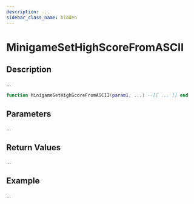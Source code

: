 ```yaml
---
description: ...
sidebar_class_name: hidden
---
```


# MinigameSetHighScoreFromASCII

## Description

...

```lua
function MinigameSetHighScoreFromASCII(param1, ...) --[[ ... ]] end
```

## Parameters

...

## Return Values

...

## Example

...

